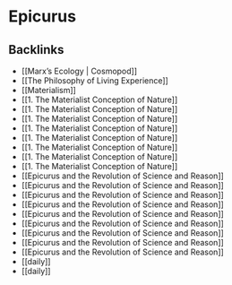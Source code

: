 # Epicurus



## Backlinks

-   [[Marx&rsquo;s Ecology | Cosmopod]]
-   [[The Philosophy of Living Experience]]
-   [[Materialism]]
-   [[1. The Materialist Conception of Nature]]
-   [[1. The Materialist Conception of Nature]]
-   [[1. The Materialist Conception of Nature]]
-   [[1. The Materialist Conception of Nature]]
-   [[1. The Materialist Conception of Nature]]
-   [[1. The Materialist Conception of Nature]]
-   [[1. The Materialist Conception of Nature]]
-   [[1. The Materialist Conception of Nature]]
-   [[Epicurus and the Revolution of Science and Reason]]
-   [[Epicurus and the Revolution of Science and Reason]]
-   [[Epicurus and the Revolution of Science and Reason]]
-   [[Epicurus and the Revolution of Science and Reason]]
-   [[Epicurus and the Revolution of Science and Reason]]
-   [[Epicurus and the Revolution of Science and Reason]]
-   [[Epicurus and the Revolution of Science and Reason]]
-   [[Epicurus and the Revolution of Science and Reason]]
-   [[Epicurus and the Revolution of Science and Reason]]
-   [[daily]]
-   [[daily]]
